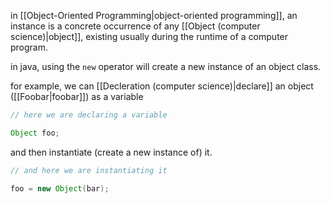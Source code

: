 in [[Object-Oriented Programming|object-oriented programming]], an instance is a concrete occurrence of any [[Object (computer science)|object]], existing usually during the runtime of a computer program.

in java, using the `new` operator will create a new instance of an object class.

for example, we can [[Decleration (computer science)|declare]] an object ([[Foobar|foobar]]) as a variable

```java
// here we are declaring a variable

Object foo;
```

and then instantiate (create a new instance of) it.

```java 
// and here we are instantiating it

foo = new Object(bar);
```


